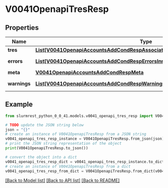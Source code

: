 # V0041OpenapiTresResp


## Properties

Name | Type | Description | Notes
------------ | ------------- | ------------- | -------------
**tres** | [**List[V0041OpenapiAccountsAddCondRespAssociationConditionAssociationGrptresInner]**](V0041OpenapiAccountsAddCondRespAssociationConditionAssociationGrptresInner.md) | TRES | 
**errors** | [**List[V0041OpenapiAccountsAddCondRespErrorsInner]**](V0041OpenapiAccountsAddCondRespErrorsInner.md) | Query errors | [optional] 
**meta** | [**V0041OpenapiAccountsAddCondRespMeta**](V0041OpenapiAccountsAddCondRespMeta.md) |  | [optional] 
**warnings** | [**List[V0041OpenapiAccountsAddCondRespWarningsInner]**](V0041OpenapiAccountsAddCondRespWarningsInner.md) | Query warnings | [optional] 

## Example

```python
from slurmrest_python_0_0_41.models.v0041_openapi_tres_resp import V0041OpenapiTresResp

# TODO update the JSON string below
json = "{}"
# create an instance of V0041OpenapiTresResp from a JSON string
v0041_openapi_tres_resp_instance = V0041OpenapiTresResp.from_json(json)
# print the JSON string representation of the object
print(V0041OpenapiTresResp.to_json())

# convert the object into a dict
v0041_openapi_tres_resp_dict = v0041_openapi_tres_resp_instance.to_dict()
# create an instance of V0041OpenapiTresResp from a dict
v0041_openapi_tres_resp_from_dict = V0041OpenapiTresResp.from_dict(v0041_openapi_tres_resp_dict)
```
[[Back to Model list]](../README.md#documentation-for-models) [[Back to API list]](../README.md#documentation-for-api-endpoints) [[Back to README]](../README.md)


